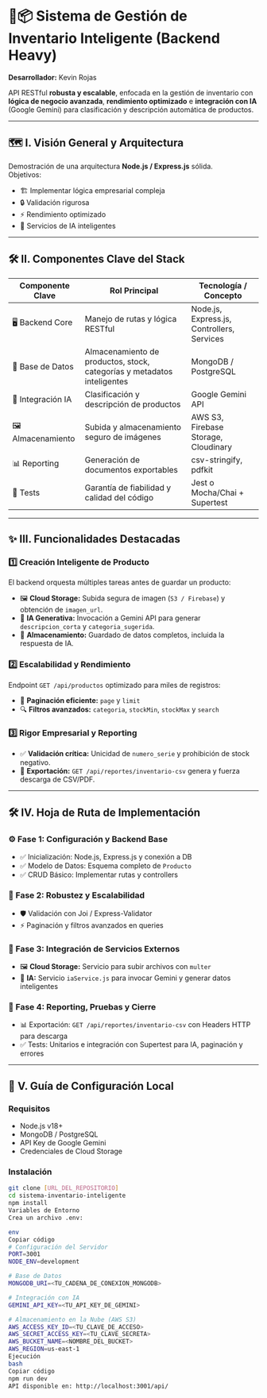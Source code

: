 # 🧠📦 Sistema de Gestión de Inventario Inteligente (Backend Heavy)

**Desarrollador:** Kevin Rojas

API RESTful **robusta y escalable**, enfocada en la gestión de inventario con **lógica de negocio avanzada**, **rendimiento optimizado** e **integración con IA** (Google Gemini) para clasificación y descripción automática de productos.

---

## 🗺️ I. Visión General y Arquitectura

Demostración de una arquitectura **Node.js / Express.js** sólida.  
Objetivos:

- 🏗️ Implementar lógica empresarial compleja
- 🔒 Validación rigurosa
- ⚡ Rendimiento optimizado
- 🤖 Servicios de IA inteligentes

---

## 🛠️ II. Componentes Clave del Stack

| Componente Clave | Rol Principal | Tecnología / Concepto |
|-----------------|---------------|----------------------|
| 🖥️ Backend Core | Manejo de rutas y lógica RESTful | Node.js, Express.js, Controllers, Services |
| 💾 Base de Datos | Almacenamiento de productos, stock, categorías y metadatos inteligentes | MongoDB / PostgreSQL |
| 🤖 Integración IA | Clasificación y descripción de productos | Google Gemini API |
| 🖼️ Almacenamiento | Subida y almacenamiento seguro de imágenes | AWS S3, Firebase Storage, Cloudinary |
| 📊 Reporting | Generación de documentos exportables | csv-stringify, pdfkit |
| 🧪 Tests | Garantía de fiabilidad y calidad del código | Jest o Mocha/Chai + Supertest |

---

## ✨ III. Funcionalidades Destacadas

### 1️⃣ Creación Inteligente de Producto
El backend orquesta múltiples tareas antes de guardar un producto:

- 🖼️ **Cloud Storage:** Subida segura de imagen (`S3 / Firebase`) y obtención de `imagen_url`.
- 🤖 **IA Generativa:** Invocación a Gemini API para generar `descripcion_corta` y `categoria_sugerida`.
- 💾 **Almacenamiento:** Guardado de datos completos, incluida la respuesta de IA.

### 2️⃣ Escalabilidad y Rendimiento
Endpoint `GET /api/productos` optimizado para miles de registros:

- 📄 **Paginación eficiente:** `page` y `limit`
- 🔍 **Filtros avanzados:** `categoria`, `stockMin`, `stockMax` y `search`

### 3️⃣ Rigor Empresarial y Reporting
- ✅ **Validación crítica:** Unicidad de `numero_serie` y prohibición de stock negativo.
- 📂 **Exportación:** `GET /api/reportes/inventario-csv` genera y fuerza descarga de CSV/PDF.

---

## 🛠️ IV. Hoja de Ruta de Implementación

### ⚙️ Fase 1: Configuración y Backend Base
- ✅ Inicialización: Node.js, Express.js y conexión a DB
- ✅ Modelo de Datos: Esquema completo de `Producto`
- ✅ CRUD Básico: Implementar rutas y controllers

### 🎯 Fase 2: Robustez y Escalabilidad
- 🛡️ Validación con Joi / Express-Validator
- ⚡ Paginación y filtros avanzados en queries

### 🔗 Fase 3: Integración de Servicios Externos
- 🖼️ **Cloud Storage:** Servicio para subir archivos con `multer`  
- 🤖 **IA:** Servicio `iaService.js` para invocar Gemini y generar datos inteligentes

### 🧪 Fase 4: Reporting, Pruebas y Cierre
- 📊 Exportación: `GET /api/reportes/inventario-csv` con Headers HTTP para descarga
- ✅ Tests: Unitarios e integración con Supertest para IA, paginación y errores

---

## 🚀 V. Guía de Configuración Local

### Requisitos
- Node.js v18+
- MongoDB / PostgreSQL
- API Key de Google Gemini
- Credenciales de Cloud Storage

### Instalación
```bash
git clone [URL_DEL_REPOSITORIO]
cd sistema-inventario-inteligente
npm install
Variables de Entorno
Crea un archivo .env:

env
Copiar código
# Configuración del Servidor
PORT=3001
NODE_ENV=development

# Base de Datos
MONGODB_URI=<TU_CADENA_DE_CONEXION_MONGODB>

# Integración con IA
GEMINI_API_KEY=<TU_API_KEY_DE_GEMINI>

# Almacenamiento en la Nube (AWS S3)
AWS_ACCESS_KEY_ID=<TU_CLAVE_DE_ACCESO>
AWS_SECRET_ACCESS_KEY=<TU_CLAVE_SECRETA>
AWS_BUCKET_NAME=<NOMBRE_DEL_BUCKET>
AWS_REGION=us-east-1
Ejecución
bash
Copiar código
npm run dev
API disponible en: http://localhost:3001/api/

